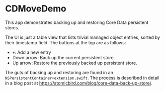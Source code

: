 #  CDMoveDemo

This app demonstrates backing up and restoring Core Data persistent stores.

The UI is just a table view that lists trivial managed object entries, sorted by their timestamp field. The buttons at the top are as follows:

- `+`: Add a new entry
- Down arrow: Back up the current persistent store
- Up arrow: Restore the previously backed up persistent store.

The guts of backing up and restoring are found in an `NSPersistentContainer+extension.swift`. The process is described in detail in a blog post at <https://atomicbird.com/blog/core-data-back-up-store/>.

